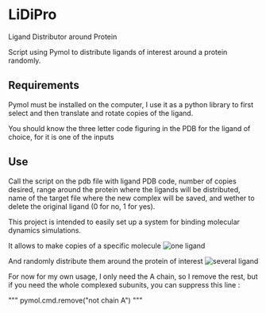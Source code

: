 # LiDiPro
Ligand Distributor around Protein

Script using Pymol to distribute ligands of interest around a protein randomly.

## Requirements

Pymol must be installed on the computer, I use it as a python library to first select and then translate and rotate copies of the ligand.

You should know the three letter code figuring in the PDB for the ligand of choice, for it is one of the inputs

## Use

Call the script on the pdb file with ligand PDB code, number of copies desired, range around the protein where the ligands will be distributed, name of the target file where the new complex will be saved, and wether to delete the original ligand (0 for no, 1 for yes).

This project is intended to easily set up a system for binding molecular dynamics simulations.

It allows to make copies of a specific molecule
![one ligand](https://github.com/FL-ECHE/FL-ECHE/blob/main/lidipro1?raw=true)

And randomly distribute them around the protein of interest
![several ligand](https://github.com/FL-ECHE/FL-ECHE/blob/main/lidipro1?raw=true)

For now for my own usage, I only need the A chain, so I remove the rest, but if you need the whole complexed subunits, you can suppress this line :

"""
pymol.cmd.remove("not chain A")
"""
